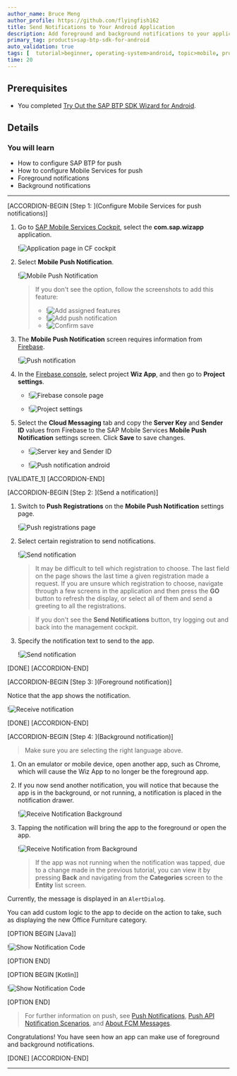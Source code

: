 ```yaml
---
author_name: Bruce Meng
author_profile: https://github.com/flyingfish162
title: Send Notifications to Your Android Application
description: Add foreground and background notifications to your application using Google Firebase.
primary_tag: products>sap-btp-sdk-for-android
auto_validation: true
tags: [  tutorial>beginner, operating-system>android, topic>mobile, products>sap-btp-sdk-for-android, products>sap-business-technology-platform ]
time: 20
---
```



## Prerequisites
- You completed [Try Out the SAP BTP SDK Wizard for Android](cp-sdk-android-wizard-app).

## Details
### You will learn
- How to configure SAP BTP for push
- How to configure Mobile Services for push
- Foreground notifications
- Background notifications

---

[ACCORDION-BEGIN [Step 1: ](Configure Mobile Services for push notifications)]

1. Go to [SAP Mobile Services Cockpit](https://mobile-service-cockpit-web.cfapps.eu10.hana.ondemand.com/), select the **com.sap.wizapp** application.

    !![Application page in CF cockpit](cf-trial-application-page.png)

2. Select **Mobile Push Notification**.

    !![Mobile Push Notification](push-notification.png)

    >If you don't see the option, follow the screenshots to add this feature:
    >
    > - !![Add assigned features](add-assigned-features.png)
    > - !![Add push notification](add-push-notification.png)
    > - !![Confirm save](confirm-change.png)

3. The **Mobile Push Notification** screen requires information from [Firebase](https://firebase.google.com/).

    !![Push notification](push-notification-blank.png)

4. In the [Firebase console](https://console.firebase.google.com/), select project **Wiz App**, and then go to **Project settings**.

    - !![Firebase console page](firebase-console-page.png)

    - !![Project settings](firebase-project-settings.png)

5. Select the **Cloud Messaging** tab and copy the **Server Key** and **Sender ID** values from Firebase to the SAP Mobile Services **Mobile Push Notification** settings screen. Click **Save** to save changes.

    - !![Server key and Sender ID](serverkey-and-senderid.png)

    - !![Push notification android](push-notification-android.png)

[VALIDATE_1]
[ACCORDION-END]

[ACCORDION-BEGIN [Step 2: ](Send a notification)]

1. Switch to **Push Registrations** on the **Mobile Push Notification** settings page.

    !![Push registrations page](push-registrations.png)

2. Select certain registration to send notifications.

    !![Send notification](send-notification.png)

    >It may be difficult to tell which registration to choose. The last field on the page shows the last time a given registration made a request. If you are unsure which registration to choose, navigate through a few screens in the application and then press the **GO** button to refresh the display, or select all of them and send a greeting to all the registrations.

    >If you don't see the **Send Notifications** button, try logging out and back into the management cockpit.

3. Specify the notification text to send to the app.

    !![Send notification](send-notification2.png)

[DONE]
[ACCORDION-END]

[ACCORDION-BEGIN [Step 3: ](Foreground notification)]

Notice that the app shows the notification.

!![Receive notification](receive-notification.png)

[DONE]
[ACCORDION-END]

[ACCORDION-BEGIN [Step 4: ](Background notification)]

>Make sure you are selecting the right language above.

1. On an emulator or mobile device, open another app, such as Chrome, which will cause the Wiz App to no longer be the foreground app.

2. If you now send another notification, you will notice that because the app is in the background, or not running, a notification is placed in the notification drawer.

    !![Receive Notification Background](receive-notification-background.png)

3. Tapping the notification will bring the app to the foreground or open the app.

    !![Receive Notification from Background](receive-notification.png)

    >If the app was not running when the notification was tapped, due to a change made in the previous tutorial, you can view it by pressing **Back** and navigating from the **Categories** screen to the **Entity** list screen.

Currently, the message is displayed in an `AlertDialog`.

You can add custom logic to the app to decide on the action to take, such as displaying the new Office Furniture category.

[OPTION BEGIN [Java]]

!![Show Notification Code](show-notification-code-java.png)

[OPTION END]

[OPTION BEGIN [Kotlin]]

!![Show Notification Code](show-notification-code-kotlin.png)

[OPTION END]

>For further information on push, see [Push Notifications](https://help.sap.com/doc/f53c64b93e5140918d676b927a3cd65b/Cloud/en-US/docs-en/guides/features/push/android/push.html#support-for-baidu-push), [Push API Notification Scenarios](https://help.sap.com/viewer/38dbd9fbb49240f3b4d954e92335e670/Cloud/en-US/aaec2dbe78ec4fc08ef0a605a899e3dd.html), and [About FCM Messages](https://firebase.google.com/docs/cloud-messaging/concept-options).

Congratulations! You have seen how an app can make use of foreground and background notifications.

[DONE]
[ACCORDION-END]

---
